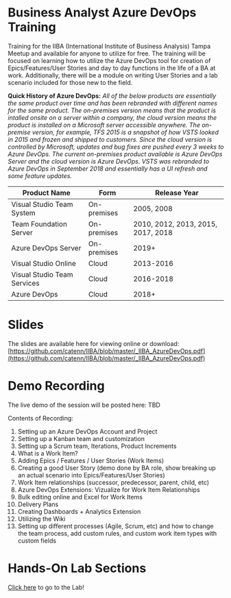 # Business Analyst Azure DevOps Training
Training for the IIBA (International Institute of Business Analysis) Tampa Meetup and available for anyone to utilize for free.  The training will be focused on learning how to utilize the Azure DevOps tool for creation of Epics/Features/User Stories and day to day functions in the life of a BA at work.  Additionally, there will be a module on writing User Stories and a lab scenario included for those new to the field. 

**Quick History of Azure DevOps:**
*All of the below products are essentially the same product over time and has been rebranded with different names for the same product.  The on-premises version means that the product is intalled onsite on a server within a company, the cloud version means the product is installed on a Microsoft server accessible anywhere.  The on-premise version, for example, TFS 2015 is a snapshot of how VSTS looked in 2015 and frozen and shipped to customers.  Since the cloud version is controlled by Microsoft, updates and bug fixes are pushed every 3 weeks to Azure DevOps. The current on-premises product available is Azure DevOps Server and the cloud version is Azure DevOps.  VSTS was rebranded to Azure DevOps in September 2018 and essentially has a UI refresh and some feature updates.*

| Product Name | Form | Release Year |
| ------------ | ---- | ------------ |
| Visual Studio Team System | On-premises | 2005, 2008 | | 
| Team Foundation Server | On-premises | 2010, 2012, 2013, 2015, 2017, 2018 | | 
| Azure DevOps Server | On-premises | 2019+ | | 
| Visual Studio Online | Cloud | 2013-2016 | | 
| Visual Studio Team Services	 | Cloud | 2016-2018 | | 
| Azure DevOps	 | Cloud | 2018+ | | 


# Slides
The slides are available here for viewing online or download: [https://github.com/catenn/IIBA/blob/master/_IIBA_AzureDevOps.pdf](https://github.com/catenn/IIBA/blob/master/_IIBA_AzureDevOps.pdf)

# Demo Recording
The live demo of the session will be posted here: TBD

Contents of Recording: 
1. Setting up an Azure DevOps Account and Project
2. Setting up a Kanban team and customization
3. Setting up a Scrum team, Iterations, Product Increments
4. What is a Work Item?
5. Adding Epics / Features / User Stories (Work Items)
6. Creating a good User Story (demo done by BA role, show breaking up an actual scenario into Epics/Features/User Stories)
7. Work Item relationships (successor, predecessor, parent, child, etc)
8. Azure DevOps Extensions: Vizualize for Work Item Relationships
9. Bulk editing online and Excel for Work Items
10. Delivery Plans
11. Creating Dashboards + Analytics Extension
12. Utilizing the Wiki
13. Setting up different processes (Agile, Scrum, etc) and how to change the team process, add custom rules, and custom work item types with custom fields

# Hands-On Lab Sections
[Click here](https://github.com/catenn/Business-Analyst-Training/wiki/Business-Analyst-Azure-DevOps-Training-Labs) to go to the Lab!

